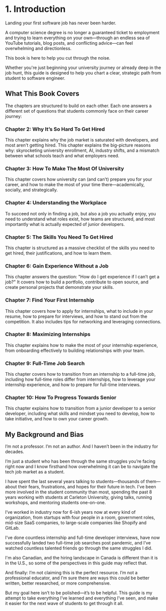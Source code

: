 # 1. Introduction

Landing your first software job has never been harder.

A computer science degree is no longer a guaranteed ticket to employment and trying to learn everything on your own—through an endless sea of YouTube tutorials, blog posts, and conflicting advice—can feel overwhelming and directionless.

This book is here to help you cut through the noise.

Whether you're just beginning your university journey or already deep in the job hunt, this guide is designed to help you chart a clear, strategic path from student to software engineer.

## What This Book Covers

The chapters are structured to build on each other. Each one answers a different set of questions that students commonly face on their career journey:

### **Chapter 2: Why It’s So Hard To Get Hired**

This chapter explains why the job market is saturated with developers, and most aren't getting hired. This chapter explains the big-picture reasons why: skyrocketing university enrollment, AI, industry shifts, and a mismatch between what schools teach and what employers need.

### **Chapter 3: How To Make The Most Of University**

This chapter covers how university can (and can’t) prepare you for your career, and how to make the most of your time there—academically, socially, and strategically.

### **Chapter 4: Understanding the Workplace**

To succeed not only in finding a job, but also a job you actually enjoy, you need to understand what roles exist, how teams are structured, and most importantly what is actually expected of junior developers.

### **Chapter 5: The Skills You Need To Get Hired**

This chapter is structured as a massive checklist of the skills you need to get hired, their justifications, and how to learn them.

### **Chapter 6: Gain Experience Without a Job**

This chapter answers the question: "How do I get experience if I can’t get a job?" It covers how to build a portfolio, contribute to open source, and create personal projects that demonstrate your skills.

### **Chapter 7: Find Your First Internship**

This chapter covers how to apply for internships, what to include in your resume, how to prepare for interviews, and how to stand out from the competition. It also includes tips for networking and leveraging connections.

### **Chapter 8: Maximizing Internships**

This chapter explains how to make the most of your internship experience, from onboarding effectively to building relationships with your team.

### **Chapter 9: Full-Time Job Search**

This chapter covers how to transition from an internship to a full-time job, including how full-time roles differ from internships, how to leverage your internship experience, and how to prepare for full-time interviews.

### **Chapter 10: How To Progress Towards Senior**

This chapter explains how to transition from a junior developer to a senior developer, including what skills and mindset you need to develop, how to take initiative, and how to own your career growth.

## My Background and Bias

I’m not a professor. I’m not an author. And I haven’t been in the industry for decades.

I’m just a student who has been through the same struggles you’re facing right now and I know firsthand how overwhelming it can be to navigate the tech job market as a student.

I have spent the last several years talking to students—thousands of them—about their fears, frustrations, and hopes for their future in tech. I've been more involved in the student community than most, spending the past 8 years working with students at Carleton University, giving talks, running workshops, and mentoring students one-on-one.

I’ve worked in industry now for 6-ish years now at every kind of organization, from startups with four people in a room, government roles, mid-size SaaS companies, to large-scale companies like Shopify and GitLab.

I've done countless internship and full-time developer interviews, have now successfully landed two full-time job searches post pandemic, and I’ve watched countless talented friends go through the same struggles I did.

I'm also Canadian, and the hiring landscape in Canada is different than it is in the U.S., so some of the perspectives in this guide may reflect that.

And finally: I’m not claiming this is the perfect resource. I’m not a professional educator, and I’m sure there are ways this could be better written, better researched, or more comprehensive.

But my goal here isn’t to be polished—it’s to be helpful. This guide is my attempt to take everything I’ve learned and everything I’ve seen, and make it easier for the next wave of students to get through it all.
